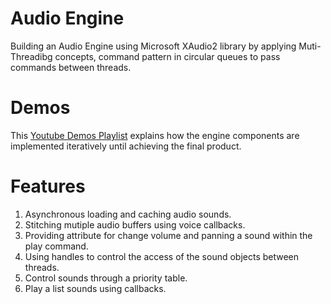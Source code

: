 # Audio Engine
Building an Audio Engine using Microsoft XAudio2 library by applying Muti-Threadibg concepts, command pattern in circular queues to pass commands between threads.

# Demos
This [Youtube Demos Playlist](https://www.youtube.com/playlist?list=PLiPAB5oCbbf8cbWEYzPHaxj6MsrC0gHf7) explains how the engine components are implemented iteratively until achieving the final product.

# Features
1. Asynchronous loading and caching audio sounds.
2. Stitching mutiple audio buffers using voice callbacks.
3. Providing attribute for change volume and panning a sound within the play command.
4. Using handles to control the access of the sound objects between threads.
5. Control sounds through a priority table.
6. Play a list sounds using callbacks.
